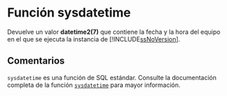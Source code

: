 ﻿---
SidebarGroup: "s"
Autogenerated: true
---

# Función  sysdatetime

Devuelve un valor **datetime2(7)** que contiene la fecha y la hora del equipo en el que se ejecuta la instancia de [!INCLUDE[ssNoVersion](../../includes/ssnoversion-md.md)].

## Comentarios 

`sysdatetime` es una función de SQL estándar. Consulte la documentación completa de la función [`sysdatetime`](https://learn.microsoft.com/es-es/sql/t-sql/functions/sysdatetime-transact-sql) para mayor información.

